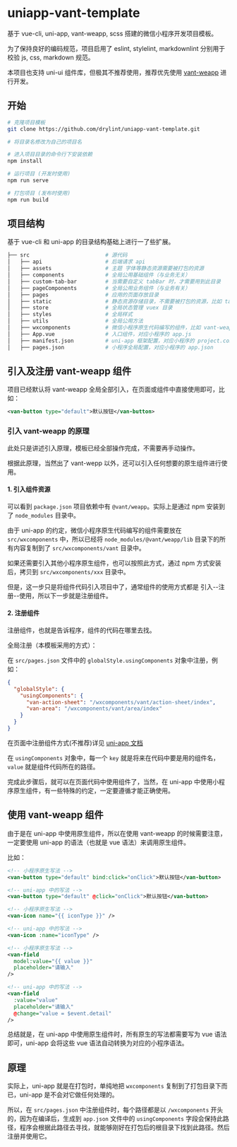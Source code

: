 # uniapp-vant-template

基于 vue-cli, uni-app, vant-weapp, scss 搭建的微信小程序开发项目模板。

为了保持良好的编码规范，项目启用了 eslint, stylelint, markdownlint 分别用于校验 js, css, markdown 规范。

本项目也支持 uni-ui 组件库，但极其不推荐使用，推荐优先使用 [vant-weapp](https://vant-contrib.gitee.io/vant-weapp/#/button) 进行开发。

## 开始

```bash
# 克隆项目模板
git clone https://github.com/drylint/uniapp-vant-template.git

# 将目录名修改为自己的项目名

# 进入项目目录的命令行下安装依赖
npm install

# 运行项目 (开发时使用)
npm run serve

# 打包项目 (发布时使用)
npm run build
```

## 项目结构

基于 vue-cli 和 uni-app 的目录结构基础上进行一了些扩展。

```bash
├── src                        # 源代码
│   ├── api                    # 后端请求 api
│   ├── assets                 # 主题 字体等静态资源需要被打包的资源
│   ├── components             # 全局公用基础组件（与业务无关）
│   ├── custom-tab-bar         # 当需要自定义 tabBar 时，才需要用到此目录
│   ├── pageComponents         # 全局公用业务组件（与业务有关）
│   ├── pages                  # 应用的页面存放目录
│   ├── static                 # 静态资源存储目录，不需要被打包的资源，比如 tabBar 用到的图片
│   ├── store                  # 全局状态管理 vuex 目录
│   ├── styles                 # 全局样式
│   ├── utils                  # 全局公用方法
│   ├── wxcomponents           # 微信小程序原生代码编写的组件，比如 vant-weapp 存放在此目录中
│   ├── App.vue                # 入口组件，对应小程序的 app.js
│   ├── manifest.json          # uni-app 框架配置，对应小程序的 project.config.json
│   ├── pages.json             # 小程序全局配置，对应小程序的 app.json
```

## 引入及注册 vant-weapp 组件

项目已经默认将 vant-weapp 全局全部引入，在页面或组件中直接使用即可，比如：

```xml
<van-button type="default">默认按钮</van-button>
```

### 引入 vant-weapp 的原理

此处只是讲述引入原理，模板已经全部操作完成，不需要再手动操作。

根据此原理，当然出了 vant-wepp 以外，还可以引入任何想要的原生组件进行使用。

#### 1. 引入组件资源

可以看到 `package.json` 项目依赖中有 `@vant/weapp`。实际上是通过 npm 安装到了 `node_modules` 目录中。

由于 uni-app 的约定，微信小程序原生代码编写的组件需要放在 `src/wxcomponents` 中，所以已经将 `node_modules/@vant/weapp/lib` 目录下的所有内容复制到了 `src/wxcomponents/vant` 目录中。

如果还需要引入其他小程序原生组件，也可以按照此方式，通过 npm 方式安装后，拷贝到 `src/wxcomponents/xxx` 目录中。

但是，这一步只是将组件代码引入项目中了，通常组件的使用方式都是 引入--注册--使用，所以下一步就是注册组件。

#### 2. 注册组件

注册组件，也就是告诉程序，组件的代码在哪里去找。

全局注册（本模板采用的方式）：

在 `src/pages.json` 文件中的 `globalStyle.usingComponents` 对象中注册，例如：

```json
{
  "globalStyle": {
    "usingComponents": {
      "van-action-sheet": "/wxcomponents/vant/action-sheet/index",
      "van-area": "/wxcomponents/vant/area/index"
    }
  }
}
```

在页面中注册组件方式(不推荐)详见 [uni-app 文档](https://uniapp.dcloud.io/component/mp-weixin-plugin?id=%e5%9c%a8%e9%a1%b5%e9%9d%a2%e4%b8%ad%e4%bd%bf%e7%94%a8)

在 `usingComponents` 对象中，每一个 `key` 就是将来在代码中要是用的组件名，`value` 就是组件代码所在的路径。

完成此步骤后，就可以在页面代码中使用组件了，当然，在 uni-app 中使用小程序原生组件，有一些特殊的约定，一定要遵循才能正确使用。

## 使用 vant-weapp 组件

由于是在 uni-app 中使用原生组件，所以在使用 vant-weapp 的时候需要注意，一定要使用 uni-app 的语法（也就是 vue 语法）来调用原生组件。

比如：

```xml
<!-- 小程序原生写法 -->
<van-button type="default" bind:click="onClick">默认按钮</van-button>

<!-- uni-app 中的写法 -->
<van-button type="default" @click="onClick">默认按钮</van-button>
```

```xml
<!-- 小程序原生写法 -->
<van-icon name="{{ iconType }}" />

<!-- uni-app 中的写法 -->
<van-icon :name="iconType" />
```

```xml
<!-- 小程序原生写法 -->
<van-field
  model:value="{{ value }}"
  placeholder="请输入"
/>

<!-- uni-app 中的写法 -->
<van-field
  :value="value"
  placeholder="请输入"
  @change="value = $event.detail"
/>

```

总结就是，在 uni-app 中使用原生组件时，所有原生的写法都需要写为 vue 语法即可，uni-app 会将这些 vue 语法自动转换为对应的小程序语法。

## 原理

实际上，uni-app 就是在打包时，单纯地把 `wxcomponents` 复制到了打包目录下而已，uni-app 是不会对它做任何处理的。

所以，在 `src/pages.json` 中注册组件时，每个路径都是以 `/wxcomponents` 开头的，因为在编译后，生成到 `app.json` 文件中的 `usingComponents` 字段会保持此路径，程序会根据此路径去寻找，就能够刚好在打包后的根目录下找到此路径。然后注册并使用它。
